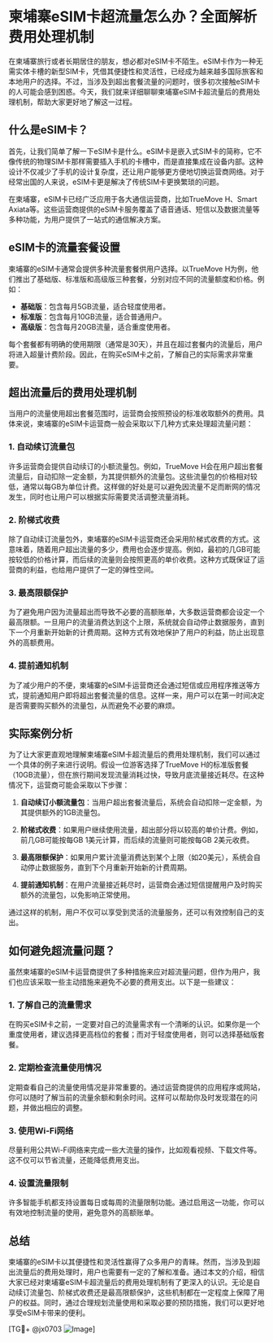 # 柬埔寨eSIM卡超流量怎么办？全面解析费用处理机制

在柬埔寨旅行或者长期居住的朋友，想必都对eSIM卡不陌生。eSIM卡作为一种无需实体卡槽的新型SIM卡，凭借其便捷性和灵活性，已经成为越来越多国际旅客和本地用户的选择。不过，当涉及到超出套餐流量的问题时，很多初次接触eSIM卡的人可能会感到困惑。今天，我们就来详细聊聊柬埔寨eSIM卡超流量后的费用处理机制，帮助大家更好地了解这一过程。

## 什么是eSIM卡？

首先，让我们简单了解一下eSIM卡是什么。eSIM卡是嵌入式SIM卡的简称，它不像传统的物理SIM卡那样需要插入手机的卡槽中，而是直接集成在设备内部。这种设计不仅减少了手机的设计复杂度，还让用户能够更方便地切换运营商网络。对于经常出国的人来说，eSIM卡更是解决了传统SIM卡更换繁琐的问题。

在柬埔寨，eSIM卡已经广泛应用于各大通信运营商，比如TrueMove H、Smart Axiata等。这些运营商提供的eSIM卡服务覆盖了语音通话、短信以及数据流量等多种功能，为用户提供了一站式的通信解决方案。

## eSIM卡的流量套餐设置

柬埔寨的eSIM卡通常会提供多种流量套餐供用户选择。以TrueMove H为例，他们推出了基础版、标准版和高级版三种套餐，分别对应不同的流量额度和价格。例如：

- **基础版**：包含每月5GB流量，适合轻度使用者。
- **标准版**：包含每月10GB流量，适合普通用户。
- **高级版**：包含每月20GB流量，适合重度使用者。

每个套餐都有明确的使用期限（通常是30天），并且在超过套餐内的流量后，用户将进入超量计费阶段。因此，在购买eSIM卡之前，了解自己的实际需求非常重要。

## 超出流量后的费用处理机制

当用户的流量使用超出套餐范围时，运营商会按照预设的标准收取额外的费用。具体来说，柬埔寨的eSIM卡运营商一般会采取以下几种方式来处理超流量问题：

### 1. 自动续订流量包

许多运营商会提供自动续订的小额流量包。例如，TrueMove H会在用户超出套餐流量后，自动扣除一定金额，为其提供额外的流量包。这些流量包的价格相对较低，通常以每GB为单位计费。这样做的好处是可以避免因流量不足而断网的情况发生，同时也让用户可以根据实际需要灵活调整流量消耗。

### 2. 阶梯式收费

除了自动续订流量包外，柬埔寨的eSIM卡运营商还会采用阶梯式收费的方式。这意味着，随着用户超出流量的多少，费用也会逐步提高。例如，最初的几GB可能按较低的价格计算，而后续的流量则会按照更高的单价收费。这种方式既保证了运营商的利益，也给用户提供了一定的弹性空间。

### 3. 最高限额保护

为了避免用户因为流量超出而导致不必要的高额账单，大多数运营商都会设定一个最高限额。一旦用户的流量消费达到这个上限，系统就会自动停止数据服务，直到下一个月重新开始新的计费周期。这种方式有效地保护了用户的利益，防止出现意外的高额费用。

### 4. 提前通知机制

为了减少用户的不便，柬埔寨的eSIM卡运营商还会通过短信或应用程序推送等方式，提前通知用户即将超出套餐流量的信息。这样一来，用户可以在第一时间决定是否需要购买额外的流量包，从而避免不必要的麻烦。

## 实际案例分析

为了让大家更直观地理解柬埔寨eSIM卡超流量后的费用处理机制，我们可以通过一个具体的例子来进行说明。假设一位游客选择了TrueMove H的标准版套餐（10GB流量），但在旅行期间发现流量消耗过快，导致月底流量接近耗尽。在这种情况下，运营商可能会采取以下步骤：

1. **自动续订小额流量包**：当用户超出套餐流量后，系统会自动扣除一定金额，为其提供额外的1GB流量包。
   
2. **阶梯式收费**：如果用户继续使用流量，超出部分将以较高的单价计费。例如，前几GB可能按每GB 1美元计算，而后续的流量则可能按每GB 2美元收费。

3. **最高限额保护**：如果用户累计流量消费达到某个上限（如20美元），系统会自动停止数据服务，直到下个月重新开始新的计费周期。

4. **提前通知机制**：在用户流量接近耗尽时，运营商会通过短信提醒用户及时购买额外的流量包，以免影响正常使用。

通过这样的机制，用户不仅可以享受到灵活的流量服务，还可以有效控制自己的支出。

## 如何避免超流量问题？

虽然柬埔寨的eSIM卡运营商提供了多种措施来应对超流量问题，但作为用户，我们也应该采取一些主动措施来避免不必要的费用支出。以下是一些建议：

### 1. 了解自己的流量需求

在购买eSIM卡之前，一定要对自己的流量需求有一个清晰的认识。如果你是一个重度使用者，建议选择更高档位的套餐；而对于轻度使用者，则可以选择基础版套餐。

### 2. 定期检查流量使用情况

定期查看自己的流量使用情况是非常重要的。通过运营商提供的应用程序或网站，你可以随时了解当前的流量余额和剩余时间。这样可以帮助你及时发现潜在的问题，并做出相应的调整。

### 3. 使用Wi-Fi网络

尽量利用公共Wi-Fi网络来完成一些大流量的操作，比如观看视频、下载文件等。这不仅可以节省流量，还能降低费用支出。

### 4. 设置流量限制

许多智能手机都支持设置每日或每周的流量限制功能。通过启用这一功能，你可以有效地控制流量的使用，避免意外的高额账单。

## 总结

柬埔寨的eSIM卡以其便捷性和灵活性赢得了众多用户的青睐。然而，当涉及到超出流量后的费用处理时，用户也需要有一定的了解和准备。通过本文的介绍，相信大家已经对柬埔寨eSIM卡超流量后的费用处理机制有了更深入的认识。无论是自动续订流量包、阶梯式收费还是最高限额保护，这些机制都在一定程度上保障了用户的权益。同时，通过合理规划流量使用和采取必要的预防措施，我们可以更好地享受eSIM卡带来的便利。

[TG💪+ @jx0703 ![Image](https://github.com/user-attachments/assets/dbca1d08-cadb-493c-b0ec-ad6f7a83f270)]